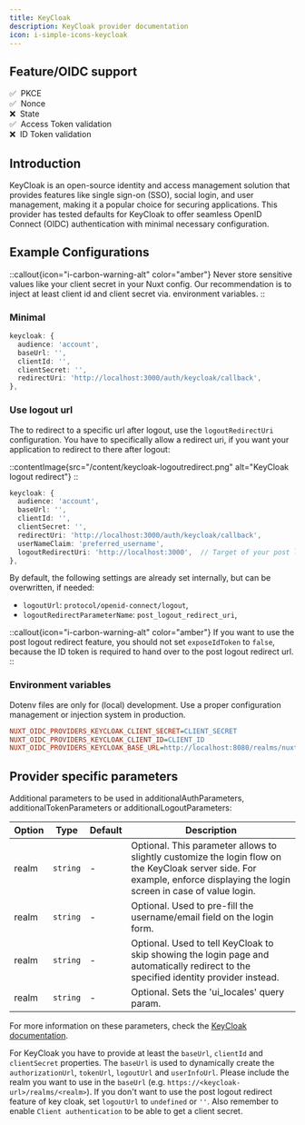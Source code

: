 ```yaml
---
title: KeyCloak
description: KeyCloak provider documentation
icon: i-simple-icons-keycloak
---
```


## Feature/OIDC support

✅&nbsp; PKCE<br>
✅&nbsp; Nonce<br>
❌&nbsp; State<br>
✅&nbsp; Access Token validation<br>
❌&nbsp; ID Token validation<br>

## Introduction

KeyCloak is an open-source identity and access management solution that provides features like single sign-on (SSO), social login, and user management, making it a popular choice for securing applications. This provider has tested defaults for KeyCloak to offer seamless OpenID Connect (OIDC) authentication with minimal necessary configuration.

## Example Configurations

::callout{icon="i-carbon-warning-alt" color="amber"}
Never store sensitive values like your client secret in your Nuxt config. Our recommendation is to inject at least client id and client secret via. environment variables.
::

### Minimal

```typescript [nuxt.config.ts]
keycloak: {
  audience: 'account',
  baseUrl: '',
  clientId: '',
  clientSecret: '',
  redirectUri: 'http://localhost:3000/auth/keycloak/callback',
},
```

### Use logout url

The to redirect to a specific url after logout, use the `logoutRedirectUri` configuration.
You have to specifically allow a redirect uri, if you want your application to redirect to there after logout:

::contentImage{src="/content/keycloak-logoutredirect.png" alt="KeyCloak logout redirect"}
::

```typescript [nuxt.config.ts]
keycloak: {
  audience: 'account',
  baseUrl: '',
  clientId: '',
  clientSecret: '',
  redirectUri: 'http://localhost:3000/auth/keycloak/callback',
  userNameClaim: 'preferred_username',
  logoutRedirectUri: 'http://localhost:3000',  // Target of your post logout redirection
},
```

By default, the following settings are already set internally, but can be overwritten, if needed:

- `logoutUrl`: `protocol/openid-connect/logout`,
- `logoutRedirectParameterName`: `post_logout_redirect_uri`,

::callout{icon="i-carbon-warning-alt" color="amber"}
If you want to use the post logout redirect feature, you should not set `exposeIdToken` to `false`, because the ID token is required to hand over to the post logout redirect url.
::

### Environment variables

Dotenv files are only for (local) development. Use a proper configuration management or injection system in production.

```ini [.env]
NUXT_OIDC_PROVIDERS_KEYCLOAK_CLIENT_SECRET=CLIENT_SECRET
NUXT_OIDC_PROVIDERS_KEYCLOAK_CLIENT_ID=CLIENT_ID
NUXT_OIDC_PROVIDERS_KEYCLOAK_BASE_URL=http://localhost:8080/realms/nuxt-oidc-test # For local keycloak instance
```

## Provider specific parameters

Additional parameters to be used in additionalAuthParameters, additionalTokenParameters or additionalLogoutParameters:

| Option | Type | Default | Description |
|---|---|---|---|
| realm | `string` | - | Optional. This parameter allows to slightly customize the login flow on the KeyCloak server side. For example, enforce displaying the login screen in case of value login. |
| realm | `string` | - | Optional. Used to pre-fill the username/email field on the login form. |
| realm | `string` | - | Optional. Used to tell KeyCloak to skip showing the login page and automatically redirect to the specified identity provider instead. |
| realm | `string` | - | Optional. Sets the 'ui_locales' query param. |

For more information on these parameters, check the [KeyCloak documentation](https://www.keycloak.org/docs/latest/securing_apps/#methods).

For KeyCloak you have to provide at least the `baseUrl`, `clientId` and `clientSecret` properties. The `baseUrl` is used to dynamically create the `authorizationUrl`, `tokenUrl`, `logoutUrl` and `userInfoUrl`.
Please include the realm you want to use in the `baseUrl` (e.g. `https://<keycloak-url>/realms/<realm>`).
If you don't want to use the post logout redirect feature of key cloak, set `logoutUrl` to `undefined` or `''`.
Also remember to enable `Client authentication` to be able to get a client secret.
